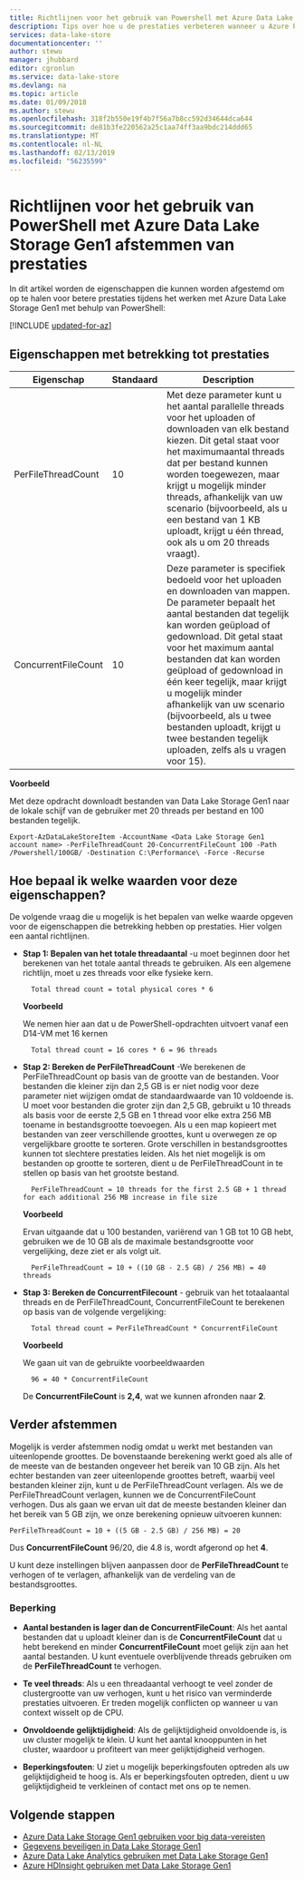 ```yaml
---
title: Richtlijnen voor het gebruik van Powershell met Azure Data Lake Storage Gen1 afstemmen van prestaties | Microsoft Docs
description: Tips over hoe u de prestaties verbeteren wanneer u Azure PowerShell met Azure Data Lake Storage Gen1
services: data-lake-store
documentationcenter: ''
author: stewu
manager: jhubbard
editor: cgronlun
ms.service: data-lake-store
ms.devlang: na
ms.topic: article
ms.date: 01/09/2018
ms.author: stewu
ms.openlocfilehash: 318f2b550e19f4b7f56a7b8cc592d34644dca644
ms.sourcegitcommit: de81b3fe220562a25c1aa74ff3aa9bdc214ddd65
ms.translationtype: MT
ms.contentlocale: nl-NL
ms.lasthandoff: 02/13/2019
ms.locfileid: "56235599"
---
```

# <a name="performance-tuning-guidance-for-using-powershell-with-azure-data-lake-storage-gen1"></a>Richtlijnen voor het gebruik van PowerShell met Azure Data Lake Storage Gen1 afstemmen van prestaties

In dit artikel worden de eigenschappen die kunnen worden afgestemd om op te halen voor betere prestaties tijdens het werken met Azure Data Lake Storage Gen1 met behulp van PowerShell:

[!INCLUDE [updated-for-az](../../includes/updated-for-az.md)]

## <a name="performance-related-properties"></a>Eigenschappen met betrekking tot prestaties

| Eigenschap            | Standaard | Description |
|---------------------|---------|-------------|
| PerFileThreadCount  | 10      | Met deze parameter kunt u het aantal parallelle threads voor het uploaden of downloaden van elk bestand kiezen. Dit getal staat voor het maximumaantal threads dat per bestand kunnen worden toegewezen, maar krijgt u mogelijk minder threads, afhankelijk van uw scenario (bijvoorbeeld, als u een bestand van 1 KB uploadt, krijgt u één thread, ook als u om 20 threads vraagt).  |
| ConcurrentFileCount | 10      | Deze parameter is specifiek bedoeld voor het uploaden en downloaden van mappen. De parameter bepaalt het aantal bestanden dat tegelijk kan worden geüpload of gedownload. Dit getal staat voor het maximum aantal bestanden dat kan worden geüpload of gedownload in één keer tegelijk, maar krijgt u mogelijk minder afhankelijk van uw scenario (bijvoorbeeld, als u twee bestanden uploadt, krijgt u twee bestanden tegelijk uploaden, zelfs als u vragen voor 15). |

**Voorbeeld**

Met deze opdracht downloadt bestanden van Data Lake Storage Gen1 naar de lokale schijf van de gebruiker met 20 threads per bestand en 100 bestanden tegelijk.

    Export-AzDataLakeStoreItem -AccountName <Data Lake Storage Gen1 account name> -PerFileThreadCount 20-ConcurrentFileCount 100 -Path /Powershell/100GB/ -Destination C:\Performance\ -Force -Recurse

## <a name="how-do-i-determine-the-value-for-these-properties"></a>Hoe bepaal ik welke waarden voor deze eigenschappen?

De volgende vraag die u mogelijk is het bepalen van welke waarde opgeven voor de eigenschappen die betrekking hebben op prestaties. Hier volgen een aantal richtlijnen.

* **Stap 1: Bepalen van het totale threadaantal** -u moet beginnen door het berekenen van het totale aantal threads te gebruiken. Als een algemene richtlijn, moet u zes threads voor elke fysieke kern.

        Total thread count = total physical cores * 6

    **Voorbeeld**

    We nemen hier aan dat u de PowerShell-opdrachten uitvoert vanaf een D14-VM met 16 kernen

        Total thread count = 16 cores * 6 = 96 threads


* **Stap 2: Bereken de PerFileThreadCount** -We berekenen de PerFileThreadCount op basis van de grootte van de bestanden. Voor bestanden die kleiner zijn dan 2,5 GB is er niet nodig voor deze parameter niet wijzigen omdat de standaardwaarde van 10 voldoende is. U moet voor bestanden die groter zijn dan 2,5 GB, gebruikt u 10 threads als basis voor de eerste 2,5 GB en 1 thread voor elke extra 256 MB toename in bestandsgrootte toevoegen. Als u een map kopieert met bestanden van zeer verschillende groottes, kunt u overwegen ze op vergelijkbare grootte te sorteren. Grote verschillen in bestandsgroottes kunnen tot slechtere prestaties leiden. Als het niet mogelijk is om bestanden op grootte te sorteren, dient u de PerFileThreadCount in te stellen op basis van het grootste bestand.

        PerFileThreadCount = 10 threads for the first 2.5 GB + 1 thread for each additional 256 MB increase in file size

    **Voorbeeld**

    Ervan uitgaande dat u 100 bestanden, variërend van 1 GB tot 10 GB hebt, gebruiken we de 10 GB als de maximale bestandsgrootte voor vergelijking, deze ziet er als volgt uit.

        PerFileThreadCount = 10 + ((10 GB - 2.5 GB) / 256 MB) = 40 threads

* **Stap 3: Bereken de ConcurrentFilecount** - gebruik van het totaalaantal threads en de PerFileThreadCount, ConcurrentFileCount te berekenen op basis van de volgende vergelijking:

        Total thread count = PerFileThreadCount * ConcurrentFileCount

    **Voorbeeld**

    We gaan uit van de gebruikte voorbeeldwaarden

        96 = 40 * ConcurrentFileCount

    De **ConcurrentFileCount** is **2,4**, wat we kunnen afronden naar **2**.

## <a name="further-tuning"></a>Verder afstemmen

Mogelijk is verder afstemmen nodig omdat u werkt met bestanden van uiteenlopende groottes. De bovenstaande berekening werkt goed als alle of de meeste van de bestanden ongeveer het bereik van 10 GB zijn. Als het echter bestanden van zeer uiteenlopende groottes betreft, waarbij veel bestanden kleiner zijn, kunt u de PerFileThreadCount verlagen. Als we de PerFileThreadCount verlagen, kunnen we de ConcurrentFileCount verhogen. Dus als gaan we ervan uit dat de meeste bestanden kleiner dan het bereik van 5 GB zijn, we onze berekening opnieuw uitvoeren kunnen:

    PerFileThreadCount = 10 + ((5 GB - 2.5 GB) / 256 MB) = 20

Dus **ConcurrentFileCount** 96/20, die 4.8 is, wordt afgerond op het **4**.

U kunt deze instellingen blijven aanpassen door de **PerFileThreadCount** te verhogen of te verlagen, afhankelijk van de verdeling van de bestandsgroottes.

### <a name="limitation"></a>Beperking

* **Aantal bestanden is lager dan de ConcurrentFileCount**: Als het aantal bestanden dat u uploadt kleiner dan is de **ConcurrentFileCount** dat u hebt berekend en minder **ConcurrentFileCount** moet gelijk zijn aan het aantal bestanden. U kunt eventuele overblijvende threads gebruiken om de **PerFileThreadCount** te verhogen.

* **Te veel threads**: Als u een threadaantal verhoogt te veel zonder de clustergrootte van uw verhogen, kunt u het risico van verminderde prestaties uitvoeren. Er treden mogelijk conflicten op wanneer u van context wisselt op de CPU.

* **Onvoldoende gelijktijdigheid**: Als de gelijktijdigheid onvoldoende is, is uw cluster mogelijk te klein. U kunt het aantal knooppunten in het cluster, waardoor u profiteert van meer gelijktijdigheid verhogen.

* **Beperkingsfouten**: U ziet u mogelijk beperkingsfouten optreden als uw gelijktijdigheid te hoog is. Als er beperkingsfouten optreden, dient u uw gelijktijdigheid te verkleinen of contact met ons op te nemen.

## <a name="next-steps"></a>Volgende stappen
* [Azure Data Lake Storage Gen1 gebruiken voor big data-vereisten](data-lake-store-data-scenarios.md) 
* [Gegevens beveiligen in Data Lake Storage Gen1](data-lake-store-secure-data.md)
* [Azure Data Lake Analytics gebruiken met Data Lake Storage Gen1](../data-lake-analytics/data-lake-analytics-get-started-portal.md)
* [Azure HDInsight gebruiken met Data Lake Storage Gen1](data-lake-store-hdinsight-hadoop-use-portal.md)

